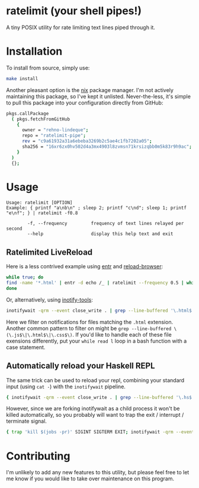 # ratelimit (your shell pipes!)
A tiny POSIX utility for rate limiting text lines piped through it.

# Installation

To install from source, simply use:

```sh
make install
```

Another pleasant option is the [nix](https://nixos.org/nix/) package manager. I'm not actively maintaining this package, so I've kept it unlisted.
Never-the-less, it's simple to pull this package into your configuration directly from GitHub:

```sh
pkgs.callPackage
  ( pkgs.fetchFromGitHub
    {
      owner = "rehno-lindeque";
      repo = "ratelimit-pipe";
      rev = "c9a61932a31a6ebeba3269b2c5ae4c1fb7202a05";
      sha256 = "16xr6zx0hv502d4a3mx4903l8zvmsn71krsizqbb0m5k83r9h9ac";
    }
  )
  {};
```

# Usage

    Usage: ratelimit [OPTION]
    Example: { printf "a\nb\n" ; sleep 2; printf "c\nd"; sleep 1; printf "e\nf"; } | ratelimit -f0.8

            -f, --frequency         frequency of text lines relayed per second
            --help                  display this help text and exit

## Ratelimited LiveReload

Here is a less contrived example using [entr](http://entrproject.org/) and [reload-browser](http://entrproject.org/scripts/reload-browser):

```sh
while true; do
find -name '*.html' | entr -d echo /_ | ratelimit --frequency 0.5 | while read l ; do browser-reload Firefox ; done
done
```

Or, alternatively, using [inotify-tools](https://github.com/rvoicilas/inotify-tools/wiki):

```sh
inotifywait -qrm --event close_write . | grep --line-buffered '\.html$' | ratelimit --frequency 0.5 | while read l ; do browser-reload Firefox ; done
```

Here we filter on notifications for files matching the `.html` extension. Another common pattern to filter on might be `grep --line-buffered \(\.js$\|\.html$\|\.css$\)`.
If you'd like to handle each of these file exensions differently, put your `while read l` loop in a bash function with a case statement.

## Automatically reload your Haskell REPL


The same trick can be used to reload your repl, combining your standard input (using `cat -`) with the `inotifywait` pipeline.

```sh
{ inotifywait -qrm --event close_write . | grep --line-buffered '\.hs$' | ratelimit --frequency 0.5 | sed -ue 's/.*/:reload/g' & cat -; } | ghci
```

However, since we are forking inotifywait as a child process it won't be killed automatically, so you probably will want to trap the exit / interrupt / terminate signal.

```sh
{ trap 'kill $(jobs -pr)' SIGINT SIGTERM EXIT; inotifywait -qrm --event close_write . | grep --line-buffered '\.hs$' | ratelimit --frequency 0.5 | sed -ue 's/.*/:reload/g' & cat -; } | ghci
```

# Contributing

I'm unlikely to add any new features to this utility, but please feel free to let me know if you would like to take over maintenance on this program.

